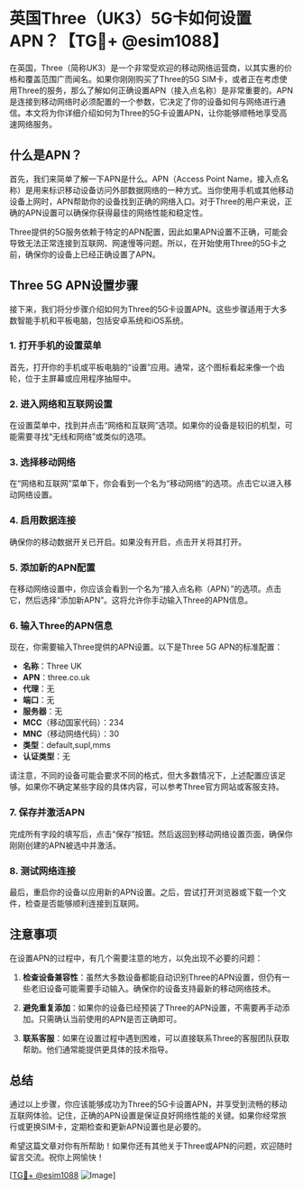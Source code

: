 # 英国Three（UK3）5G卡如何设置APN？【TG💪+ @esim1088】

在英国，Three（简称UK3）是一个非常受欢迎的移动网络运营商，以其实惠的价格和覆盖范围广而闻名。如果你刚刚购买了Three的5G SIM卡，或者正在考虑使用Three的服务，那么了解如何正确设置APN（接入点名称）是非常重要的。APN是连接到移动网络时必须配置的一个参数，它决定了你的设备如何与网络进行通信。本文将为你详细介绍如何为Three的5G卡设置APN，让你能够顺畅地享受高速网络服务。

## 什么是APN？

首先，我们来简单了解一下APN是什么。APN（Access Point Name，接入点名称）是用来标识移动设备访问外部数据网络的一种方式。当你使用手机或其他移动设备上网时，APN帮助你的设备找到正确的网络入口。对于Three的用户来说，正确的APN设置可以确保你获得最佳的网络性能和稳定性。

Three提供的5G服务依赖于特定的APN配置，因此如果APN设置不正确，可能会导致无法正常连接到互联网、网速慢等问题。所以，在开始使用Three的5G卡之前，确保你的设备上已经正确设置了APN。

## Three 5G APN设置步骤

接下来，我们将分步骤介绍如何为Three的5G卡设置APN。这些步骤适用于大多数智能手机和平板电脑，包括安卓系统和iOS系统。

### 1. 打开手机的设置菜单

首先，打开你的手机或平板电脑的“设置”应用。通常，这个图标看起来像一个齿轮，位于主屏幕或应用程序抽屉中。

### 2. 进入网络和互联网设置

在设置菜单中，找到并点击“网络和互联网”选项。如果你的设备是较旧的机型，可能需要寻找“无线和网络”或类似的选项。

### 3. 选择移动网络

在“网络和互联网”菜单下，你会看到一个名为“移动网络”的选项。点击它以进入移动网络设置。

### 4. 启用数据连接

确保你的移动数据开关已开启。如果没有开启，点击开关将其打开。

### 5. 添加新的APN配置

在移动网络设置中，你应该会看到一个名为“接入点名称（APN）”的选项。点击它，然后选择“添加新APN”。这将允许你手动输入Three的APN信息。

### 6. 输入Three的APN信息

现在，你需要输入Three提供的APN设置。以下是Three 5G APN的标准配置：

- **名称**：Three UK
- **APN**：three.co.uk
- **代理**：无
- **端口**：无
- **服务器**：无
- **MCC**（移动国家代码）：234
- **MNC**（移动网络代码）：30
- **类型**：default,supl,mms
- **认证类型**：无

请注意，不同的设备可能会要求不同的格式，但大多数情况下，上述配置应该足够。如果你不确定某些字段的具体内容，可以参考Three官方网站或客服支持。

### 7. 保存并激活APN

完成所有字段的填写后，点击“保存”按钮。然后返回到移动网络设置页面，确保你刚刚创建的APN被选中并激活。

### 8. 测试网络连接

最后，重启你的设备以应用新的APN设置。之后，尝试打开浏览器或下载一个文件，检查是否能够顺利连接到互联网。

## 注意事项

在设置APN的过程中，有几个需要注意的地方，以免出现不必要的问题：

1. **检查设备兼容性**：虽然大多数设备都能自动识别Three的APN设置，但仍有一些老旧设备可能需要手动输入。确保你的设备支持最新的移动网络技术。
   
2. **避免重复添加**：如果你的设备已经预装了Three的APN设置，不需要再手动添加。只需确认当前使用的APN是否正确即可。

3. **联系客服**：如果在设置过程中遇到困难，可以直接联系Three的客服团队获取帮助。他们通常能提供更具体的技术指导。

## 总结

通过以上步骤，你应该能够成功为Three的5G卡设置APN，并享受到流畅的移动互联网体验。记住，正确的APN设置是保证良好网络性能的关键。如果你经常旅行或更换SIM卡，定期检查和更新APN设置也是必要的。

希望这篇文章对你有所帮助！如果你还有其他关于Three或APN的问题，欢迎随时留言交流。祝你上网愉快！

[[TG💪+ @esim1088](https://t.me/s/esim1088) ![Image](https://i.postimg.cc/4NQfJmqS/Snipaste-2025-05-13-00-14-12.png)]